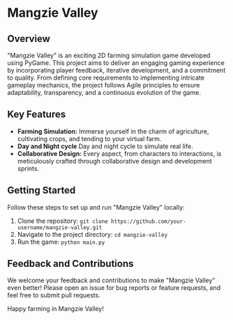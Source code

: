 # Mangzie Valley

## Overview

"Mangzie Valley" is an exciting 2D farming simulation game developed using PyGame. This project aims to deliver an engaging gaming experience by incorporating player feedback, iterative development, and a commitment to quality. From defining core requirements to implementing intricate gameplay mechanics, the project follows Agile principles to ensure adaptability, transparency, and a continuous evolution of the game.

## Key Features

- **Farming Simulation:** Immerse yourself in the charm of agriculture, cultivating crops, and tending to your virtual farm.
- **Day and Night cycle** Day and night cycle to simulate real life.
- **Collaborative Design:** Every aspect, from characters to interactions, is meticulously crafted through collaborative design and development sprints.


## Getting Started

Follow these steps to set up and run "Mangzie Valley" locally:

1. Clone the repository: `git clone https://github.com/your-username/mangzie-valley.git`
2. Navigate to the project directory: `cd mangzie-valley`
3. Run the game: `python main.py`

## Feedback and Contributions

We welcome your feedback and contributions to make "Mangzie Valley" even better! Please open an issue for bug reports or feature requests, and feel free to submit pull requests.


Happy farming in Mangzie Valley!
